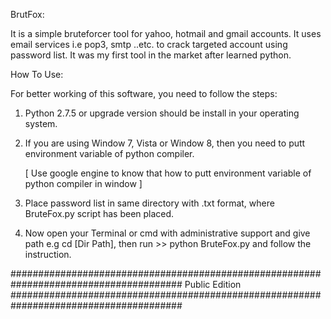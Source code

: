 BrutFox:

It is a simple bruteforcer tool for yahoo, hotmail and gmail accounts. It uses email services i.e pop3, smtp ..etc. to crack targeted account using password list.
It was my first tool in the market after learned python.


How To Use:

For better working of this software, you need to follow the steps:

1.	Python 2.7.5 or upgrade version should be install in your operating system.

2.	If you are using Window 7, Vista or Window 8, then you need to putt environment 
	variable of python compiler.
	
	[ Use google engine to know that how to putt environment variable of 
	python compiler in window ]

3.	Place password list in same directory with .txt format, where BruteFox.py script 
	has been placed.

4.	Now open your Terminal or cmd with administrative support and 
	give path e.g cd [Dir Path], then run >> python BruteFox.py 
	and follow the instruction.










#######################################################################################
			Public Edition
####################################################################################### 